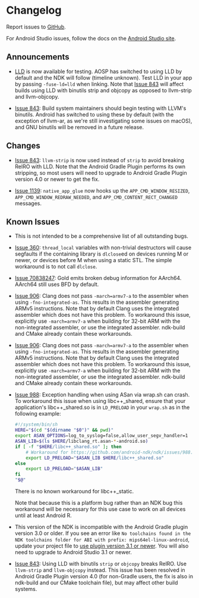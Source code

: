 # Changelog

Report issues to [GitHub].

For Android Studio issues, follow the docs on the [Android Studio site].

[GitHub]: https://github.com/android-ndk/ndk/issues
[Android Studio site]: http://tools.android.com/filing-bugs

## Announcements

* [LLD](https://lld.llvm.org/) is now available for testing. AOSP has switched
  to using LLD by default and the NDK will follow (timeline unknown). Test LLD
  in your app by passing `-fuse-ld=lld` when linking. Note that [Issue 843]
  will affect builds using LLD with binutils strip and objcopy as opposed to
  llvm-strip and llvm-objcopy.

* [Issue 843]: Build system maintainers should begin testing with LLVM's
  binutils. Android has switched to using these by default (with the exception
  of llvm-ar, as we're still investigating some issues on macOS), and GNU
  binutils will be removed in a future release.

## Changes

* [Issue 843]: `llvm-strip` is now used instead of `strip` to avoid breaking
   RelRO with LLD. Note that the Android Gradle Plugin performs its own
   stripping, so most users will need to upgrade to Android Gradle Plugin
   version 4.0 or newer to get the fix.

* [Issue 1139]: `native_app_glue` now hooks up the `APP_CMD_WINDOW_RESIZED`,
  `APP_CMD_WINDOW_REDRAW_NEEDED`, and `APP_CMD_CONTENT_RECT_CHANGED` messages.

## Known Issues

* This is not intended to be a comprehensive list of all outstanding bugs.
* [Issue 360]: `thread_local` variables with non-trivial destructors will cause
  segfaults if the containing library is `dlclose`ed on devices running M or
  newer, or devices before M when using a static STL. The simple workaround is
  to not call `dlclose`.
* [Issue 70838247]: Gold emits broken debug information for AArch64. AArch64
  still uses BFD by default.
* [Issue 906]: Clang does not pass `-march=armv7-a` to the assembler when using
  `-fno-integrated-as`. This results in the assembler generating ARMv5
  instructions. Note that by default Clang uses the integrated assembler which
  does not have this problem. To workaround this issue, explicitly use
  `-march=armv7-a` when building for 32-bit ARM with the non-integrated
  assembler, or use the integrated assembler. ndk-build and CMake already
  contain these workarounds.
* [Issue 906]: Clang does not pass `-march=armv7-a` to the assembler when using
  `-fno-integrated-as`. This results in the assembler generating ARMv5
  instructions. Note that by default Clang uses the integrated assembler which
  does not have this problem. To workaround this issue, explicitly use
  `-march=armv7-a` when building for 32-bit ARM with the non-integrated
  assembler, or use the integrated assembler. ndk-build and CMake already
  contain these workarounds.
* [Issue 988]: Exception handling when using ASan via wrap.sh can crash. To
  workaround this issue when using libc++_shared, ensure that your
  application's libc++_shared.so is in `LD_PRELOAD` in your `wrap.sh` as in the
  following example:

  ```bash
  #!/system/bin/sh
  HERE="$(cd "$(dirname "$0")" && pwd)"
  export ASAN_OPTIONS=log_to_syslog=false,allow_user_segv_handler=1
  ASAN_LIB=$(ls $HERE/libclang_rt.asan-*-android.so)
  if [ -f "$HERE/libc++_shared.so" ]; then
      # Workaround for https://github.com/android-ndk/ndk/issues/988.
      export LD_PRELOAD="$ASAN_LIB $HERE/libc++_shared.so"
  else
      export LD_PRELOAD="$ASAN_LIB"
  fi
  "$@"
   ```

  There is no known workaround for libc++_static.

  Note that because this is a platform bug rather than an NDK bug this
  workaround will be necessary for this use case to work on all devices until
  at least Android R.
* This version of the NDK is incompatible with the Android Gradle plugin
  version 3.0 or older. If you see an error like
  `No toolchains found in the NDK toolchains folder for ABI with prefix: mips64el-linux-android`,
  update your project file to [use plugin version 3.1 or newer]. You will also
  need to upgrade to Android Studio 3.1 or newer.
* [Issue 843]: Using LLD with binutils `strip` or `objcopy` breaks RelRO. Use
   `llvm-strip` and `llvm-objcopy` instead. This issue has been resolved in
   Android Gradle Plugin version 4.0 (for non-Gradle users, the fix is also in
   ndk-build and our CMake toolchain file), but may affect other build systems.

[Issue 360]: https://github.com/android-ndk/ndk/issues/360
[Issue 70838247]: https://issuetracker.google.com/70838247
[Issue 843]: https://github.com/android-ndk/ndk/issues/843
[Issue 906]: https://github.com/android-ndk/ndk/issues/906
[Issue 988]: https://github.com/android-ndk/ndk/issues/988
[Issue 1139]: https://github.com/android-ndk/ndk/issues/1139
[use plugin version 3.1 or newer]: https://developer.android.com/studio/releases/gradle-plugin#updating-plugin
